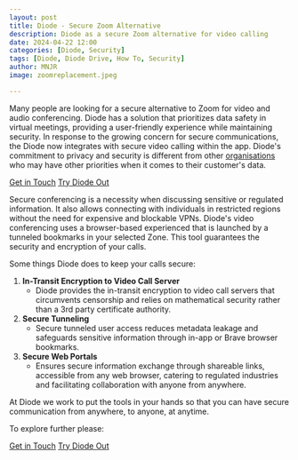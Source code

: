 ```yaml
---
layout: post
title: Diode - Secure Zoom Alternative
description: Diode as a secure Zoom alternative for video calling
date: 2024-04-22 12:00
categories: [Diode, Security]
tags: [Diode, Diode Drive, How To, Security]
author: MNJR
image: zoomreplacement.jpeg

---
```


Many people are looking for a secure alternative to Zoom for video and audio conferencing.  Diode has a solution that prioritizes data safety in virtual meetings, providing a user-friendly experience while maintaining security. In response to the growing concern for secure communications, the Diode now integrates with secure video calling within the app. Diode's commitment to privacy and security is different from other [organisations](https://www.bitdefender.com/blog/hotforsecurity/zoom-rectifies-ai-data-collection-policy-after-raising-privacy-concerns/) who may have other priorities when it comes to their customer's data.

<div class="story__buttons">
  <a href="{{"https://contactdiode.paperform.co"}}" class="btn" target="">Get in Touch</a>
  <a href="#download-app" class="btn popup-open" target="">Try Diode Out</a>
</div>

Secure conferencing is a necessity when discussing sensitive or regulated information.  It also allows connecting with individuals in restricted regions without the need for expensive and blockable VPNs. Diode's video conferencing uses a browser-based experienced that is launched by a tunneled bookmarks in your selected Zone. This tool guarantees the security and encryption of your calls.

Some things Diode does to keep your calls secure:

1.  **In-Transit Encryption to Video Call Server**
    - Diode provides the in-transit encryption to video call servers that circumvents censorship and relies on mathematical security rather than a 3rd party certificate authority.
2.  **Secure Tunneling**
    -  Secure tunneled user access reduces metadata leakage and safeguards sensitive information through in-app or Brave browser bookmarks.
3.  **Secure Web Portals**
    -  Ensures secure information exchange through shareable links, accessible from any web browser, catering to regulated industries and facilitating collaboration with anyone from anywhere.

At Diode we work to put the tools in your hands so that you can have secure communication from anywhere, to anyone, at anytime. 

To explore further please:
<div class="story__buttons">
  <a href="{{"https://contactdiode.paperform.co"}}" class="btn" target="">Get in Touch</a>
  <a href="#download-app" class="btn popup-open" target="">Try Diode Out</a>
</div>


